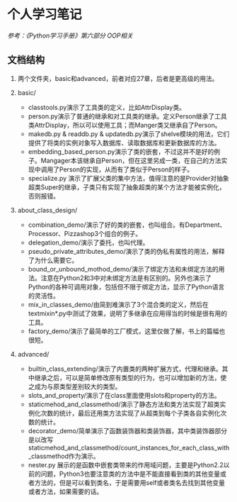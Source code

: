 # 个人学习笔记
_参考：《Python学习手册》第六部分 OOP相关_

## 文档结构
1. 两个文件夹，basic和advanced，前者对应27章，后者是更高级的用法。

2. basic/
   * classtools.py演示了工具类的定义，比如AttrDisplay类。
   * person.py演示了普通的继承和对工具类的继承。定义Person继承了工具类AttrDisplay，所以可以使用工具；而Manger类又继承自了Person。
   * makedb.py & readdb.py & updatedb.py演示了shelve模块的用法，它们提供了将类的实例对象写入数据库、读取数据库和更新数据库的方法。
   * embedding_based_person.py演示了类的嵌套，不过这并不是好的例子。Mangager本该继承自Person，但在这里另成一类，在自己的方法实现中调用了Person的实现，从而有了类似于Person的样子。
   * specialize.py 演示了扩展父类的集中方法，值得注意的是Provider对抽象超类Super的继承，子类只有实现了抽象超类的某个方法才能被实例化，否则报错。

3. about_class_design/
   * combination_demo/演示了好的类的嵌套，也叫组合。有Department、Processor、Pizzashop3个组合的例子。
   * delegation_demo/演示了委托，也叫代理。
   * pseudo_private_attributes_demo/演示了类的伪私有属性的用法，解释了为什么需要它。
   * bound_or_unbound_mothod_demo/演示了绑定方法和未绑定方法的用法。注意在Python2和3中对未绑定方法是有区别的。另外也演示了Python的各种可调用对象，包括但不限于绑定方法，显示了Python语言的灵活性。
   * mix_in_classes_demo/由简到难演示了3个混合类的定义，然后在textmixin*.py中测试了效果，说明了多继承在应用得当的时候是很有用的工具。
   * factory_demo/演示了最简单的工厂模式，这里仅做了解，书上的篇幅也很短。
   
4. advanced/
   * builtin_class_extending/演示了内置类的两种扩展方式，代理和继承。其中继承之后，可以是简单修改原有类型的行为，也可以增加新的方法，使之成为与原类型差别较大的类型。
   * slots_and_property/演示了在class里面使用slots和property的方法。
   * staticmehod_and_classmethod/演示了静态方法和类方法实现了超类实例化次数的统计，最后还用类方法实现了从超类到每个子类各自实例化次数的统计。
   * decorator_demo/简单演示了函数装饰器和类装饰器，其中类装饰器部分是以改写staticmehod_and_classmethod/count_instances_for_each_class_with_classmethod作为演示。
   * nester.py 展示的是函数中嵌套类带来的作用域问题，主要是Python2.2以前的问题，Python3也要注意类的方法中是不能直接看到类的其他变量或者方法的，但是可以看到类名，于是需要用self或者类名去找到其他变量或者方法，如果需要的话。

